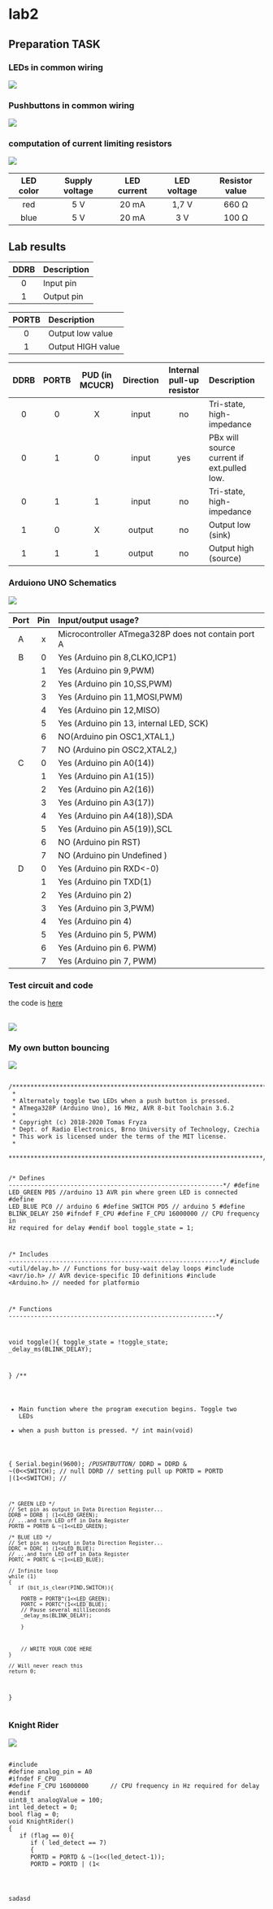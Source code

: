 <h1> lab2 </h1>
<h2> Preparation TASK </h2>

<h3> LEDs in common wiring</h3>
<img src = "https://github.com/FilipPaul/Digital-Electronics-2/blob/master/labs/lab2/pictures/LEDs.PNG">
<br>
<h3> Pushbuttons in common wiring</h3>
<img src = "https://github.com/FilipPaul/Digital-Electronics-2/blob/master/labs/lab2/pictures/Pbtns.PNG">
<br>

<h3> computation of current limiting resistors </h3>
<img src = "https://github.com/FilipPaul/Digital-Electronics-2/blob/master/labs/lab2/pictures/Equat.gif">

| **LED color** | **Supply voltage** | **LED current** | **LED voltage** | **Resistor value** |
| :-: | :-: | :-: | :-: | :-: |
| red | 5&nbsp;V | 20&nbsp;mA | 1,7&nbsp;V | 660&nbsp;&Omega; |
| blue | 5&nbsp;V | 20&nbsp;mA | 3&nbsp;V| 100&nbsp;&Omega; |

<h2> Lab results </h2>

| **DDRB** | **Description** |
| :-: | :-- |
| 0 | Input pin |
| 1 | Output pin |

| **PORTB** | **Description** |
| :-: | :-- |
| 0 | Output low value |
| 1 | Output HIGH value|

| **DDRB** | **PORTB** | **PUD (in MCUCR)**| **Direction** | **Internal pull-up resistor** | **Description** |
| :-:| :-: | :-: | :-: | :-: | :-- |
| 0 | 0 |X| input | no | Tri-state, high-impedance |
| 0 | 1 |0| input | yes | PBx will source current if ext.pulled low.|
| 0 | 1 |1| input | no | Tri-state, high-impedance |
| 1 | 0 |X| output | no | Output low (sink) |
| 1 | 1 |1| output | no | Output high (source) |
 
 <h3> Arduiono UNO Schematics </h3>
 <img src = "https://github.com/FilipPaul/Digital-Electronics-2/blob/master/labs/lab2/pictures/arduino_PINOUT.jpg">



| **Port** | **Pin** | **Input/output usage?** |
| :-: | :-: | :-- |
| A | x | Microcontroller ATmega328P does not contain port A |
| B | 0 | Yes (Arduino pin 8,CLKO,ICP1)|
|   | 1 | Yes (Arduino pin 9,PWM) |
|   | 2 | Yes (Arduino pin 10,SS,PWM) |
|   | 3 | Yes (Arduino pin 11,MOSI,PWM) |
|   | 4 | Yes (Arduino pin 12,MISO) |
|   | 5 | Yes (Arduino pin 13, internal LED, SCK) |
|   | 6 | NO(Arduino pin OSC1,XTAL1,) |
|   | 7 | NO (Arduino pin OSC2,XTAL2,) |
| C | 0 | Yes (Arduino pin A0(14)) |
|   | 1 | Yes (Arduino pin A1(15)) |
|   | 2 | Yes (Arduino pin A2(16)) |
|   | 3 | Yes (Arduino pin A3(17)) |
|   | 4 | Yes (Arduino pin A4(18)),SDA |
|   | 5 | Yes (Arduino pin A5(19)),SCL |
|   | 6 | NO (Arduino pin RST)  |
|   | 7 | NO (Arduino pin Undefined ) |
| D | 0 | Yes (Arduino pin RXD<-0) |
|   | 1 | Yes (Arduino pin TXD(1) |
|   | 2 | Yes (Arduino pin 2) |
|   | 3 | Yes (Arduino pin 3,PWM) |
|   | 4 | Yes (Arduino pin 4) |
|   | 5 | Yes (Arduino pin 5, PWM) |
|   | 6 | Yes (Arduino pin 6. PWM) |
|   | 7 | Yes (Arduino pin 7, PWM) |

<h3> Test circuit and code </h3>
<p>the code is <a href = "https://github.com/FilipPaul/Digital-Electronics-2/blob/master/labs/lab2/lab2_LED/src/main.cpp" >here</a><p>
 <br>
<img src = "https://github.com/FilipPaul/Digital-Electronics-2/blob/master/labs/lab2/pictures/blink.gif">

<h3> My own button bouncing </h3>
<img src = "https://github.com/FilipPaul/Digital-Electronics-2/blob/master/labs/lab2/pictures/bouncing_button.png">
<br>
<pre><code class="language-pascal">
/***********************************************************************
 * 
 * Alternately toggle two LEDs when a push button is pressed.
 * ATmega328P (Arduino Uno), 16 MHz, AVR 8-bit Toolchain 3.6.2
 *
 * Copyright (c) 2018-2020 Tomas Fryza
 * Dept. of Radio Electronics, Brno University of Technology, Czechia
 * This work is licensed under the terms of the MIT license.
 * 
 **********************************************************************/

/* Defines -----------------------------------------------------------*/
#define LED_GREEN   PB5     //arduino 13 AVR pin where green LED is connected
#define LED_BLUE    PC0     // arduino 6
#define SWITCH      PD5     // arduino 5
#define BLINK_DELAY 250
#ifndef F_CPU
#define F_CPU 16000000      // CPU frequency in Hz required for delay
#endif
bool toggle_state = 1;

/* Includes ----------------------------------------------------------*/
#include <util/delay.h>     // Functions for busy-wait delay loops
#include <avr/io.h>         // AVR device-specific IO definitions
#include <Arduino.h>        // needed for platformio

/* Functions ---------------------------------------------------------*/

void toggle(){
toggle_state = !toggle_state;
_delay_ms(BLINK_DELAY);

}
/**
 
 * Main function where the program execution begins. Toggle two LEDs 
 * when a push button is pressed.
 */
int main(void)

{
    Serial.begin(9600);
    /*PUSHTBUTTON*/
    DDRD = DDRD & ~(0<<SWITCH); // null DDRD
    //  setting pull up
    PORTD = PORTD |(1<<SWITCH); //

    /* GREEN LED */
    // Set pin as output in Data Direction Register...
    DDRB = DDRB | (1<<LED_GREEN);
    // ...and turn LED off in Data Register
    PORTB = PORTB & ~(1<<LED_GREEN);

    /* BLUE LED */
    // Set pin as output in Data Direction Register...
    DDRC = DDRC | (1<<LED_BLUE);
    // ...and turn LED off in Data Register
    PORTC = PORTC & ~(1<<LED_BLUE);

    // Infinite loop
    while (1)
    {
       if (bit_is_clear(PIND,SWITCH)){

        PORTB = PORTB^(1<<LED_GREEN);
        PORTC = PORTC^(1<<LED_BLUE);
        // Pause several milliseconds
        _delay_ms(BLINK_DELAY);

        }
        


        // WRITE YOUR CODE HERE
    }

    // Will never reach this
    return 0;
}
</code></pre>

<h3> Knight Rider </h3>
<img src = "https://github.com/FilipPaul/Digital-Electronics-2/blob/master/labs/lab2/pictures/simul.gif">

<pre><code class="language-pascal">
#include <Arduino.h>
#define analog_pin = A0
#ifndef F_CPU
#define F_CPU 16000000      // CPU frequency in Hz required for delay
#endif
uint8_t analogValue = 100;
int led_detect = 0;
bool flag = 0;
void KnightRider()
{
   if (flag == 0){
      if ( led_detect == 7)
      {
      PORTD = PORTD & ~(1<<(led_detect-1));
      PORTD = PORTD | (1<<led_detect);
      led_detect = led_detect+1;
      flag = 1;
      }
      else if((led_detect < 8) && (led_detect != 0) ){
      PORTD = PORTD & ~(1<<(led_detect-1)); // turn pre led off
      PORTD = PORTD | (1<<led_detect);  // turn next led on
      led_detect = led_detect +1;
      }
      else if(led_detect == 0){
        PORTD = PORTD | (1<<led_detect);
        led_detect = led_detect+1;
      }
    }
  else if (flag == 1) {
      if (led_detect == 1)
      {  
      PORTD = PORTD & ~(1<<led_detect);
      PORTD = PORTD | (1<<(led_detect-1));
      led_detect = led_detect-1;
      flag = 0;
      }
      else if(led_detect == 8){
        PORTD = PORTD | (1<<led_detect);
        led_detect = led_detect-1;
      }
      else{
      PORTD = PORTD & ~(1<<led_detect);
      PORTD = PORTD | (1<<(led_detect-1));
      led_detect = led_detect - 1;
      }
    }
}

int main(void){
  for (int i = 0; i < 7+1; i++){

      // Set pin as output in Data Direction Register...
    DDRD = DDRD | (1<<i);
    // ...and turn LED off in Data Register
    PORTD = PORTD & ~(1<<i);

  }

    while (1)
    {
    //mydelay = analogRead(0)  //default 0-1023ms
      // there can be stored value potentiometer value, delay
  KnightRider();
  _delay_ms(100);
    }

    // Will never reach this
    return 0;
}
</code></pre>
sadasd
